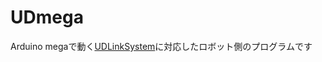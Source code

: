 # UDmega
Arduino megaで動く[UDLinkSystem](https://github.com/robotty930/UDmega/wiki/UDLinkSystem%E3%81%A8%E3%81%AF
)に対応したロボット側のプログラムです
